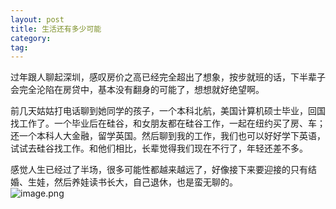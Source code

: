 ```yaml
---
layout: post
title: 生活还有多少可能
category:
tag:
---
```

过年跟人聊起深圳，感叹房价之高已经完全超出了想象，按步就班的话，下半辈子会完全沦陷在房贷中，基本没有翻身的可能了，想想就好绝望啊。

前几天姑姑打电话聊到她同学的孩子，一个本科北航，美国计算机硕士毕业，回国找工作了。一个毕业后在硅谷，和女朋友都在硅谷工作，一起在纽约买了房、车；还一个本科人大金融，留学英国。然后聊到我的工作，我们也可以好好学下英语，试试去硅谷找工作。和他们相比，长辈觉得我们现在不行了，年轻还差不多。

感觉人生已经过了半场，很多可能性都越来越远了，好像接下来要迎接的只有结婚、生娃，然后养娃读书长大，自己退休，也是蛮无聊的。<br />
![image.png](https://cdn.nlark.com/yuque/0/2019/png/84472/1553955050474-d9add67e-23a2-46ef-9ab7-e0d4071b32ed.png#align=left&display=inline&height=460&name=image.png&originHeight=920&originWidth=690&size=1258615&status=done&width=345)

